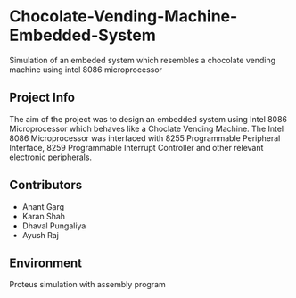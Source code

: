 # Chocolate-Vending-Machine-Embedded-System
Simulation of an embeded system which resembles a chocolate vending machine using intel 8086 microprocessor

## Project Info
The aim of the project was to design an embedded system using Intel 8086 Microprocessor which behaves like a Choclate Vending Machine.
The Intel 8086 Microprocessor was interfaced with 8255 Programmable Peripheral Interface, 8259 Programmable Interrupt Controller and other relevant electronic peripherals.

## Contributors
* Anant Garg
* Karan Shah
* Dhaval Pungaliya
* Ayush Raj

## Environment
Proteus simulation with assembly program
